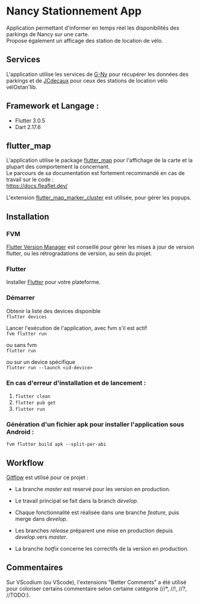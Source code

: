 # Nancy Stationnement App

Application permettant d'informer en temps réel les disponibilités des parkings de Nancy sur une carte.  
Propose également un afficage des station de location de vélo.

## Services

L'application utilise les services de [G-Ny](https://go.g-ny.org/stationnement?output=map&caller=g-ny) pour récupérer les données des parkings et de [JCdecaux](https://developer.jcdecaux.com/#/opendata/vls?page=getstarted) pour ceux des stations de location vélo vélOstan'lib.

## Framework et Langage :

* Flutter 3.0.5
* Dart 2.17.6

## flutter_map

L'application utilise le package [flutter_map](https://pub.dev/packages/flutter_map) pour l'affichage de la carte et la plupart des comportement la concernant.  
Le parcours de sa documentation est fortement recommandé en cas de travail sur le code :  
https://docs.fleaflet.dev/


L'extension [flutter_map_marker_cluster](https://pub.dev/packages/flutter_map_marker_cluster/changelog) est utilisée, pour gérer les popups.


## Installation

### FVM
[Flutter Version Manager](https://fvm.app/docs/getting_started/installation) est conseillé pour gérer les mises à jour de version flutter, ou les rétrogradations de version,  au sein du projet.

### Flutter
Installer [Flutter](https://docs.flutter.dev/get-started/install) pour votre plateforme.

### Démarrer

Obtenir la liste des devices disponible  
`flutter devices`

Lancer l'exécution de l'application, avec fvm s'il est actif  
`fvm flutter run`      
 
ou sans fvm  
`flutter run`     

ou sur un device spécifique  
`flutter run --launch <id-device>`

### En cas d'erreur d'installation et de lancement :
1)  ```flutter clean ```
2)  ```flutter pub get ```
3)  ```flutter run```

### Génération d'un fichier apk pour installer l'application sous Android :
`fvm flutter build apk --split-per-abi`


## Workflow

[Gitflow](https://danielkummer.github.io/git-flow-cheatsheet/index.fr_FR.html) est utilisé pour ce projet :

- La branche *master* est reservé pour les version en production.
- Le travail principal se fait dans la branch *develop*.

- Chaque fonctionnalité est réalisée dans une branche *feature*, puis merge dans *develop*.
- Les branches *release* préparent une mise en production depuis *develop*.vers *master*.
- La branche *hotfix* concerne les correctifs de la version en production.

## Commentaires

Sur VScodium (ou VScode), l'extensions "Better Comments" a été utilisé pour coloriser certains commentaire selon certaine catégorie (//*, //!, //?, //TODO:).
